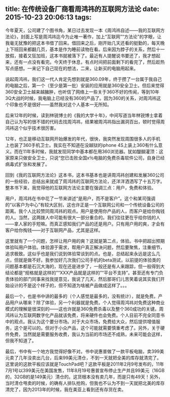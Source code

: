 title: 在传统设备厂商看周鸿祎的互联网方法论
date: 2015-10-23 20:06:13
tags:
---

今年夏天，公司建了个图书角，某日过去发现一本《周鸿祎自述——我的互联网方法论》，封面上写是周鸿祎迄今为止唯一著作，加上“互联网”“方法论”的字眼，让我毫无犹豫的把这本书借了回来。借回来之后，刚开始几天还看的挺勤的，每天晚上下班回来都翻几页，基本是作为睡前读物在看。后来因为脖子的关系，然后十一放假，接着又狂加班，这本书就被落下了。最近有人提醒说书要还了，我才想起来，还有一点没有看完。今天终于休息，有点时间把前面剩下的看完了，然后趁热写点感想。一来记下自己现在的想法，二来，让新买的电脑用起来。

说起周鸿祎，我们这一代人肯定先想到就是360.09年，终于攒了一台属于我自己的电脑之后，第一个（至少是第一批）安装的应用就是360安全卫士。但后来觉得360安全卫士越来越臃肿，也听信了网络上一些关于360不好的传闻，等到10年3Q大战的时候，我电脑上已经没有360的产品了。因为360的关系，对周鸿祎这个印象也不是很好——虽然我对这个人基本一无所知。

后来12年的时候，读到林锐博士的《我的大学十年》，中间写道当年林锐博士拿着自己认为写的很不错的代码去找周鸿祎，结果被周鸿祎指出漏洞百出，顿时觉得周鸿祎这个似乎技术很厉害。

12年，也正是移动互联网开始爆发的年代，很快，我突然发现周围很多人的手机上也装了360手机卫士。我实在不知道在没越狱的iphone 4S上装上360有什么意义。而在11年多时候，我就发现同学中基本都在用360浏览器。犹如醍醐灌顶：这家原来只做安全卫士，只说“您已击败全国x％电脑的免费杀毒软件公司，自身已经病毒式扩张和发展了。

回到《我的互联网方法论》这本书，这本书基本也是讲周鸿祎创建和发展360公司的一些经验，总结出来就成了周鸿祎的互联网方法论，还洋洋洒洒写了十五万字。整本书下来，我觉得他的互联网方法论主要在强调三点：用户，免费和体验。

用户，周鸿祎在书中花了一节来讲述“是用户，而不是客户”。这个和某司强调的“以客户为中心”有较大区别，这也许正是一个互联网公司和一个传统设备公司的距离。我个人比较赞同周鸿祎的观点。用户是使用你产品的人，而客户是给你掏钱的人。当然，这两拨人中可能有很大一部分重合的。我们往往更在乎给你钱的人——拿人家的手短嘛。而真正感知我们产品的还是用户。只有用户用的爽，才会有客户给你掏钱——对于互联网产品，尤其是这样。

这里就有了一个问题，怎样让用户用的爽？这就是第二点，体验。书中把超出预期体验叫用户体验。体验源于需求，帮用户真正解决问题，然后要聚焦，注重细节，追求极致。这似乎也是我们说到体验常谈到的点。也是，总结起来永远是这么几点，但就是做不好。我参加好几次我们公司手机的beta测试，以前提的体验类的问题基本都是石沉大海的，现在还是进步了，一般还是有人来跟踪，但一般得到大结论都是“规格就是这样的”“XXX产品就是这样的”“平台不支持”。甚至还有专门负责体验的部门同事来找我提意见，我说了几天，然后那哥们儿苦笑着说其实我们开始设计的不是这个样子的，但不知道为啥被产品做成这样了。。。

最后一个，也是书中讲的最多的（个人感觉是最多的，没有统计），就是免费。产品用户从哪来？除了体验，另一个利器就是免费。个人觉得周鸿祎对免费这种商业模式的理解是很深刻的——这也许就是360免费杀毒以及整个360成功的关键。周鸿祎认为互联网数字化产品就该免费，将来硬件也会免费。个人目前不完全同意书中的观点。我认为这个要分市场。对于大众市场，免费给大众，然后提供增值服务，这个是可以的。但对于小众产品，这个可能就需要慎重考虑了。另外，关于硬件免费，当然就是需要服务收费，我认为当前的市场还不成熟，未来可能会这样，但我不知道了。

最后，书中有一个地方我觉得好像不对。书中说惠普做了一款平板电脑，卖399美元卖了几年没卖出几台，后来99美元清仓，不到一天就把全美的库存就清完了。这里说的这款平板应该就是TouchPad吧？这款平板是2011年2月9号发布的，11年7月1号以399美元在美国发售，11年8月19号惠普宣布停止生产并且99美元（16GB的，32GB的是149美元）清仓的。这货根本没有卖几年，而是只有49天！另外，当时清仓甩卖的时候，的确有人排队抢购，但我也不认为不到一天就把北美的库存清完了，因为2013年的时候，我在美亚上看到还有存货在卖。